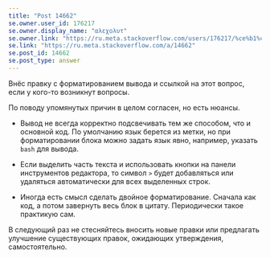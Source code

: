```yaml
---
title: "Post 14662"
se.owner.user_id: 176217
se.owner.display_name: "αλεχολυτ"
se.owner.link: "https://ru.meta.stackoverflow.com/users/176217/%ce%b1%ce%bb%ce%b5%cf%87%ce%bf%ce%bb%cf%85%cf%84"
se.link: "https://ru.meta.stackoverflow.com/a/14662"
se.post_id: 14662
se.post_type: answer
---
```

<p>Внёс правку с форматированием вывода и ссылкой на этот вопрос, если у кого-то возникнут вопросы.</p>
<p>По поводу упомянутых причин в целом согласен, но есть нюансы.</p>
<ul>
<li><p>Вывод не всегда корректно подсвечивать тем же способом, что и основной код. По умолчанию язык берется из метки, но при форматировании блока можно задать язык явно, например, указать <code>bash</code> для вывода.</p>
</li>
<li><p>Если выделить часть текста и использовать кнопки на панели инструментов редактора, то символ <code>&gt;</code> будет добавляться или удаляться автоматически для всех выделенных строк.</p>
</li>
<li><p>Иногда есть смысл сделать двойное форматирование. Сначала как код, а потом завернуть весь блок в цитату. Периодически такое практикую сам.</p>
</li>
</ul>
<p>В следующий раз не стесняйтесь вносить новые правки или предлагать улучшение существующих правок, ожидающих утверждения, самостоятельно.</p>
